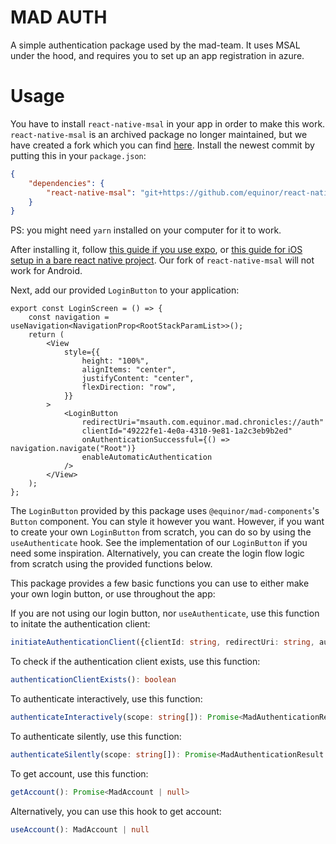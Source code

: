 # MAD AUTH

A simple authentication package used by the mad-team. It uses MSAL under the hood, and requires you
to set up an app registration in azure.

# Usage

You have to install `react-native-msal` in your app in order to make this work. `react-native-msal`
is an archived package no longer maintained, but we have created a fork which you can find
[here](https://github.com/equinor/react-native-msal). Install the newest commit by putting this in
your `package.json`:

```json
{
    "dependencies": {
        "react-native-msal": "git+https://github.com/equinor/react-native-msal.git#COMMIT_HASH"
    }
}
```

PS: you might need `yarn` installed on your computer for it to work.

After installing it, follow
[this guide if you use expo](https://github.com/equinor/react-native-msal/blob/main/docs/expo_setup.md),
or
[this guide for iOS setup in a bare react native project](https://github.com/equinor/react-native-msal/blob/main/docs/ios_setup.md).
Our fork of `react-native-msal` will not work for Android.

Next, add our provided `LoginButton` to your application:

```tsx
export const LoginScreen = () => {
    const navigation = useNavigation<NavigationProp<RootStackParamList>>();
    return (
        <View
            style={{
                height: "100%",
                alignItems: "center",
                justifyContent: "center",
                flexDirection: "row",
            }}
        >
            <LoginButton
                redirectUri="msauth.com.equinor.mad.chronicles://auth"
                clientId="49222fe1-4e0a-4310-9e81-1a2c3eb9b2ed"
                onAuthenticationSuccessful={() => navigation.navigate("Root")}
                enableAutomaticAuthentication
            />
        </View>
    );
};
```

The `LoginButton` provided by this package uses `@equinor/mad-components`'s `Button` component. You
can style it however you want. However, if you want to create your own `LoginButton` from scratch,
you can do so by using the `useAuthenticate` hook. See the implementation of our `LoginButton` if
you need some inspiration. Alternatively, you can create the login flow logic from scratch using the
provided functions below.

This package provides a few basic functions you can use to either make your own login button, or use
throughout the app:

If you are not using our login button, nor `useAuthenticate`, use this function to initate the
authentication client:

```ts
initiateAuthenticationClient({clientId: string, redirectUri: string, authority?: string}): Promise<void>
```

To check if the authentication client exists, use this function:

```ts
authenticationClientExists(): boolean
```

To authenticate interactively, use this function:

```ts
authenticateInteractively(scope: string[]): Promise<MadAuthenticationResult | null>
```

To authenticate silently, use this function:

```ts
authenticateSilently(scope: string[]): Promise<MadAuthenticationResult | null>
```

To get account, use this function:

```ts
getAccount(): Promise<MadAccount | null>
```

Alternatively, you can use this hook to get account:

```ts
useAccount(): MadAccount | null
```

